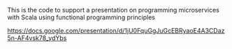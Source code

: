This is the code to support a presentation on programming microservices with Scala using functional programming principles

https://docs.google.com/presentation/d/1jU0FquGgJuGcEBRyaoE4A3CDaz5n-AF4vsk78_ydYbs

